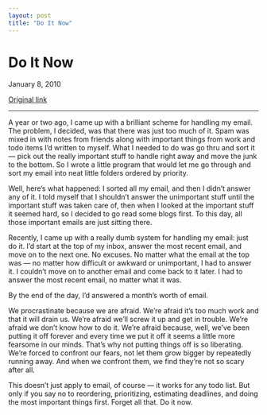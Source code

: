 ```yaml
---
layout: post
title: "Do It Now"
---
```

Do It Now
=========

January 8, 2010

[Original link](http://www.aaronsw.com/weblog/doitnow)

* * * * *

A year or two ago, I came up with a brilliant scheme for handling my
email. The problem, I decided, was that there was just too much of it.
Spam was mixed in with notes from friends along with important things
from work and todo items I’d written to myself. What I needed to do was
go thru and sort it — pick out the really important stuff to handle
right away and move the junk to the bottom. So I wrote a little program
that would let me go through and sort my email into neat little folders
ordered by priority.

Well, here’s what happened: I sorted all my email, and then I didn’t
answer any of it. I told myself that I shouldn’t answer the unimportant
stuff until the important stuff was taken care of, then when I looked at
the important stuff it seemed hard, so I decided to go read some blogs
first. To this day, all those important emails are just sitting there.

Recently, I came up with a really dumb system for handling my email:
just do it. I’d start at the top of my inbox, answer the most recent
email, and move on to the next one. No excuses. No matter what the email
at the top was — no matter how difficult or awkward or unimportant, I
had to answer it. I couldn’t move on to another email and come back to
it later. I had to answer the most recent email, no matter what it was.

By the end of the day, I’d answered a month’s worth of email.

We procrastinate because we are afraid. We’re afraid it’s too much work
and that it will drain us. We’re afraid we’ll screw it up and get in
trouble. We’re afraid we don’t know how to do it. We’re afraid because,
well, we’ve been putting it off forever and every time we put it off it
seems a little more fearsome in our minds. That’s why not putting things
off is so liberating. We’re forced to confront our fears, not let them
grow bigger by repeatedly running away. And when we confront them, we
find they’re not so scary after all.

This doesn’t just apply to email, of course — it works for any todo
list. But only if you say no to reordering, prioritizing, estimating
deadlines, and doing the most important things first. Forget all that.
Do it now.
